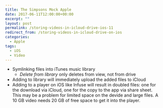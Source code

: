 ```yaml
---
title: The Simpsons Mock Apple
date: 2017-06-11T12:00:00+00:00
excerpt: ""
layout: post
permalink: /storing-videos-in-icloud-drive-ios-11
redirect_from: /storing-videos-in-icloud-drive-on-ios
categories:
  - Apple
tags:
  - iOS
  - Video
---
```

- Symlinking files into iTunes music library
  - *Delete from library* only deletes from view, not from drive
- Adding to library will immediately upload the added files to iCloud
- Adding to a player on iOS like Infuse will result in doubled files: one for the download via iCloud, one for the copy to the app via share sheet. This may be a problem for limited space on the devide and large files. A 10 GB video needs 20 GB of free space to get it into the player.